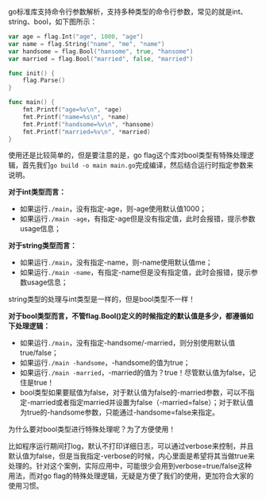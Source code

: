 go标准库支持命令行参数解析，支持多种类型的命令行参数，常见的就是int、string、bool，如下图所示：

```go
var age = flag.Int("age", 1000, "age")
var name = flag.String("name", "me", "name")
var handsome = flag.Bool("hansome", true, "hansome")
var married = flag.Bool("married", false, "married")

func init() {
    flag.Parse()
}

func main() {
    fmt.Printf("age=%v\n", *age)
    fmt.Printf("name=%s\n", *name)
    fmt.Printf("handsome=%v\n", *hansome)
    fmt.Printf("married=%v\n", *married)
}
```

使用还是比较简单的，但是要注意的是，go flag这个库对bool类型有特殊处理逻辑，首先我们`go build -o main main.go`完成编译，然后结合运行时指定参数来说明。

**对于int类型而言：**

- 如果运行`./main`，没有指定-age，则-age使用默认值1000；
- 如果运行`./main -age`，有指定-age但是没有指定值，此时会报错，提示参数usage信息；

**对于string类型而言：**

- 如果运行`./main`，没有指定-name，则-name使用默认值me；
- 如果运行`./main -name`，有指定-name但是没有指定值，此时会报错，提示参数usage信息；

string类型的处理与int类型是一样的，但是bool类型不一样！

**对于bool类型而言，不管flag.Bool()定义的时候指定的默认值是多少，都遵循如下处理逻辑：**

- 如果运行`./main`，没有指定-handsome/-married，则分别使用默认值true/false；
- 如果运行`./main -handsome`，-handsome的值为true；
- 如果运行`./main -married`，-married的值为？true！尽管默认值为false，记住是true！
- bool类型如果要赋值为false，对于默认值为false的-married参数，可以不指定-married或者指定married并设置为false（-married=false）；对于默认值为true的-handsome参数，只能通过-handsome=false来指定。

为什么要对bool类型进行特殊处理呢？为了方便使用！

比如程序运行期间打log，默认不打印详细日志，可以通过verbose来控制，并且默认值为false，但是当我指定-verbose的时候，内心里面是希望将其当做true来处理的。针对这个案例，实际应用中，可能很少会用到verbose=true/false这种用法，而对go flag的特殊处理逻辑，无疑是方便了我们的使用，更加符合大家的使用习惯。